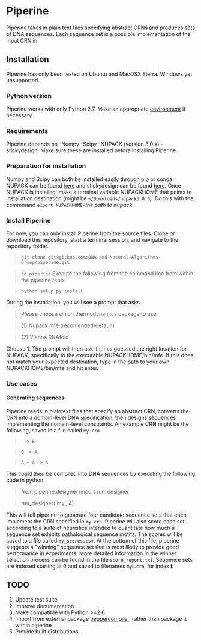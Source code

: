 # Piperine
Piperine takes in plain text files specifying abstract CRNs and produces sets of DNA sequences. Each sequence set is a possible implementation of the input CRN in 

## Installation 
Piperine has only been tested on Ubuntu and MacOSX Sierra. Windows yet unsupported.
### Python version
Piperine works with only Python 2.7. Make an appropriate [environment](https://pypi.python.org/pypi/virtualenv) if necessary.
### Requirements
Piperine depends on 
-Numpy
-Scipy
-NUPACK (version 3.0.x)
-stickydesign. 
Make sure these are installed before installing Piperine. 
### Preparation for installation
Numpy and Scipy can both be installed easily through pip or conda. NUPACK can be found [here](http://www.nupack.org/) and stickydesign can be found [here](https://github.com/DNA-and-Natural-Algorithms-Group/stickydesign). 
Once NUPACK is installed, make a terminal variable NUPACKHOME that points to installation destination (might be `~/Downloads/nupack3.0.6`). Do this with the commmand `export NUPACKHOME=`_the path to nupack_. 

### Install Piperine

For now, you can only install Piperine from the source files. Clone or download this repository, start a terminal session, and navigate to the repository folder. 

> `git clone git@github.com:DNA-and-Natural-Algorithms-Group/piperine.git`

> `cd piperine`
Execute the following from the command line from within the piperine repo

> `python setup.py install`

During the installation, you will see a prompt that asks 

> Please choose which thermodynamics package to use:

> (1) Nupack mfe (recomended/default)

> (2) Vienna RNAfold

Choose 1. The prompt will then ask if it has guessed the right location for NUPACK, specifically to the executable NUPACKHOME/bin/mfe. If this does not match your expected destination, type in the path to your own NUPACKHOME/bin/mfe and hit enter.

### Use cases
#### Generating sequences

Piperine reads in plaintext files that specify an abstract CRN, converts the CRN into a domain-level DNA specification, then designs sequences implementing the domain-level constraints. An example CRN might be the following, saved in a file called `my.crn`

> ` -> B`

> `B -> A`

> `A + A -> A`

This could then be compiled into DNA sequences by executing the following code in python

> from piperine.designer import run\_designer

> run\_designer('my', 4)

This will tell piperine to generate four candidate sequence sets that each implement the CRN specified in `my.crn`. Piperine will also score each set according to a suite of heuristics intended to quantitate how much a sequence set exhibits pathological sequence motifs. The scores will be saved to a file called `my_scores.csv`. At the bottom of this file, piperine suggests a "winning" sequence set that is most likely to provide good performance in experiments. More detailed information in the winner selection process can be found in the file `score_report.txt`. Sequence sets are indexed starting at 0 and saved to filenames `my`__i__`.crn`, for index __i__.

## TODO
1. Update test suite
1. Improve documentation
1. Make compatible with Python >=2.6
1. Import from external package [peppercompiler](https://github.com/DNA-and-Natural-Algorithms-Group/peppercompiler), rather than package it within piperine
1. Provide built distributions
